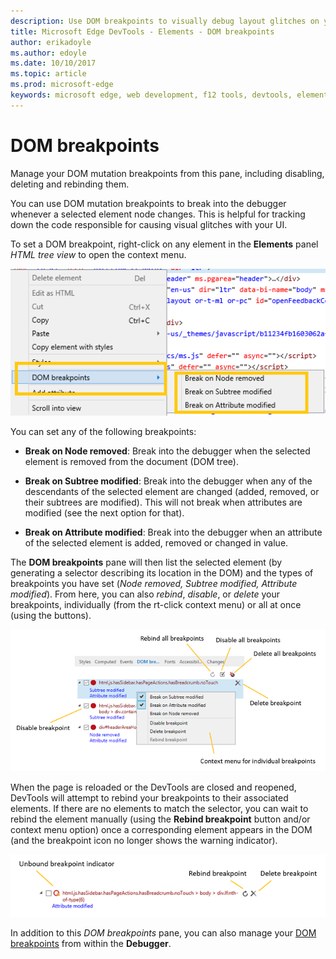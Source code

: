 ```yaml
---
description: Use DOM breakpoints to visually debug layout glitches on your page
title: Microsoft Edge DevTools - Elements - DOM breakpoints
author: erikadoyle
ms.author: edoyle
ms.date: 10/10/2017
ms.topic: article
ms.prod: microsoft-edge
keywords: microsoft edge, web development, f12 tools, devtools, elements, dom breakpoints, dom mutation
---
```


# DOM breakpoints

Manage your DOM mutation breakpoints from this pane, including disabling, deleting and rebinding them.

You can use DOM mutation breakpoints to break into the debugger whenever a selected element node changes. This is helpful for tracking down the code responsible for causing visual glitches with your UI. 

To set a DOM breakpoint, right-click on any element in the **Elements** panel *HTML tree view* to open the context menu.

![DOM Breakpoints context menu](../media/elements_dom_breakpoints_contextmenu.png)

You can set any of the following breakpoints:

 - **Break on Node removed**: Break into the debugger when the selected element is removed from the document (DOM tree).

 - **Break on Subtree modified**: Break into the debugger when any of the descendants of the selected element are changed (added, removed, or their subtrees are modified). This will not break when attributes are modified (see the next option for that).

 - **Break on Attribute modified**: Break into the debugger when an attribute of the selected element is added, removed or changed in value.

The **DOM breakpoints** pane will then list the selected element (by generating a selector describing its location in the DOM) and the types of breakpoints you have set (*Node removed, Subtree modified, Attribute modified*). From here, you can also *rebind*, *disable*, or *delete* your breakpoints, individually (from the rt-click context menu) or all at once (using the buttons).

![DOM breakpoints pane](../media/elements_dom_breakpoints.png)

When the page is reloaded or the DevTools are closed and reopened,  DevTools will attempt to rebind your breakpoints to their associated elements. If there are no elements to match the selector, you can wait to rebind the element manually (using the **Rebind breakpoint** button and/or context menu option) once a corresponding element appears in the DOM (and the breakpoint icon no longer shows the warning indicator).

![Unbound breakpoint indicator](../media/elements_dom_breakpoint_unbound.png)

In addition to this *DOM breakpoints* pane, you can also manage your [DOM breakpoints](../debugger.md#dom-breakpoints) from within the **Debugger**.
